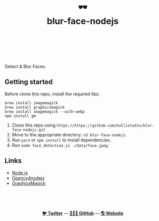 <div align="center">
  <h1>
    <br/>
    <br/>
    🕶
    <br />
    blur-face-nodejs
    <br />
    <br />
    <br />
    <br />
  </h1>
  <sup>
</div>

Detect & Blur Faces.

## Getting started

Before clone this repo, install the required libs:

```
brew install imagemagick
brew install graphicsmagick
brew install imagemagick --with-webp
npm install gm
```

1. Clone this repo using `https://https://github.com/hullistudio/blur-face-nodejs.git`
2. Move to the appropriate directory: `cd blur-face-nodejs`.<br />
3. Run `yarn` or `npm install` to install dependencies.<br />
4. Run `node face_detection.js ./data/face.jpeg`.

## Links

- [Node.js](https://nodejs.org/)
- [Opencv4nodejs](https://www.npmjs.com/package/opencv4nodejs)
- [GraphicsMagick](http://www.graphicsmagick.org/)

<br />
<br />
<br />

<p align="center">
  <a href="https://twitter.com/hullistudio"><strong>🐦 Twitter</strong></a> &mdash; <a href="https://github.com/hullistudio"><strong>👨🏻‍💻 GitHub</strong></a> &mdash; <a href="https://hulli.studio"><strong>🌎 Website</strong></a>
  <br />
</p>

<br />
<br />
<br />
